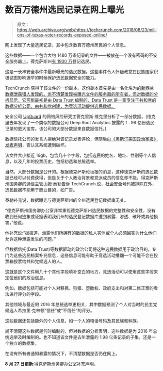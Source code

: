 # 数百万德州选民记录在网上曝光 

> 原文：<https://web.archive.org/web/https://techcrunch.com/2018/08/23/millions-of-texas-voter-records-exposed-online/>

网上发现了大量选民记录，其中包含数百万德州居民的个人信息。

这些数据——一个包含大约 1480 万条记录的文件——被放在一个没有密码的不安全服务器上。得克萨斯州[有 1930 万](https://web.archive.org/web/20221205210956/https://www.sos.state.tx.us/elections/historical/70-92.shtml)登记选民。

这是一长串安全事件中最新曝光的选民数据，这些事件令人怀疑政党在民族国家积极试图影响选举的时候保护选民数据安全的能力。

TechCrunch 获得了该文件的一份副本，这份副本首先是由一名化名为[的新西兰数据泄露猎人发现的。尚不清楚发现被曝光文件的服务器的所有者，但对数据的分析显示，它可能最初是由 Data Trust 编制的，Data Trust 是一家专注于共和党的数据分析公司，由共和党创建，为竞选活动提供选民数据。](https://web.archive.org/web/20221205210956/https://twitter.com/s7nsins)

安全公司 [UpGuard](https://web.archive.org/web/20221205210956/https://www.upguard.com/) 的网络风险研究主管克里斯·维克里分析了一部分数据。(维克里去年发现了一个类似的数据公司 Deep Root Analytics 披露的 1 . 98 亿份选民记录的更大宝库，该公司的大部分数据来自数据信托。)

数据信托公司的发言人拒绝对该记录发表评论，但随后[向《奥斯汀美国政治家报》发表声明](https://web.archive.org/web/20221205210956/https://www.mystatesman.com/news/report-texas-voter-records-exposed-online/IGQs9PzvPeNRApvnf7dpUJ/)，否认其系统遭到破坏。

该文件大小接近 16gb，包含几十个字段，包括选民的姓名、地址、性别等个人信息，以及几年的投票历史，包括初选和总统选举。

当然，大部分数据是公开的。根据德克萨斯论坛报的消息，这种德克萨斯的选民数据已经可以付费获得，但是关于个人政治背景和党派成员的信息却不能。得克萨斯州国务卿的通信主管山姆·泰勒告诉 TechCrunch 说，社会安全号码被排除在外，选民数据不能用于商业目的，如广告。

泰勒补充说，数据曝光与德克萨斯州的全州选民登记数据库无关。

“德克萨斯州国务卿办公室非常重视德克萨斯州选民数据的完整性和安全性，没有收到任何迹象或证据表明我们州的选民登记数据库遭到暴露、渗透、破坏或其他损害，”他说。

他补充说:“据报道，泄露他们所拥有的数据的私人实体或个人必须回答为什么他们允许这种泄露发生的问题。”

但数据信托(Data Trust)等数据驱动的政治公司将这种选民数据用于政治目的，专门为这些选民档案补充信息，这些信息可能有助于竞选活动推翻一个可能不会在投票箱投票给共和党候选人的人。

这就是这个文件用几十个其他字段填补空白的地方，竞选活动可以使用这些字段来定位他们的政治信息。

例如，数据包括可能对个人对移民、狩猎、堕胎权、政府支出和对第二修正案的看法进行评分的字段。

其他领域与最近的 2016 年总统选举更相关，其中数据预测了个人对当时的民主党候选人希拉里·克林顿“信任”或“不信任”的评分。

这些数据还包括额外的个人信息，如一个人的电话号码及其民族和种族。

尚不清楚这些数据是何时编制的，但对数据的分析表明，这些数据是为 2016 年总统选举及时编制的。也不知道该文件是去年泄露的 1.98 亿条记录的子集，还是一个独立的数据集。

在没有所有者通知暴露的情况下，不清楚数据是否仍在网上。

**8 月 27 日更新**:得克萨斯州务卿办公室补充声明。